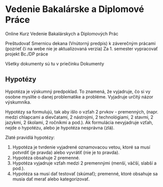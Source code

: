 # Vedenie Bakalárske a Diplomové Práce
Online Kurz Vedenie Bakalárskych a Diplomových Prác

Preštudovať Smernicu dekana (Vnútorný predpis) k záverečným prácami (pozrieť či na webe nie je aktualizovaná verzia)
Za 1. semester vypracovať projekt Bc./DP práce

Všetky dokumenty sú tu v priečinku Dokumenty

## Hypotézy

Hypotéza je výskumný predpoklad. To znamená, že vyjadruje, čo si vy osobne myslíte o danej problematike a probléme. Vyjadruje určitý názor výskumníka.

Hypotézy sa formulujú, tak aby išlo o vzťah 2 prvkov - premenných, (napr. medzi chlapcami a dievčatami, 2 nástrojmi, 2 technológiami, 2 stavmi, 2 jazykmi, 2 školami, 2 ročníkmi a pod.). Ak formulácia nevyjadruje vzťah, nejde o hypotézu, alebo je hypotéza nesprávna (zlá). 

Zlaté pravidlá hypotézy:
1)	Hypotéza je tvrdenie vyjadrené oznamovacou vetou, ktoré sa musí potvrdiť (je pravda) alebo vyvrátiť (nie je to pravda).
2)	Hypotéza obsahuje 2 premenné.
3)	Hypotéza vyjadruje vzťah medzi 2 premennými (menší, väčší, slabší a pod.). 
4)	Hypotéza sa musí dať testovať (skúmať); premenné, ktoré obsahuje sa musia dať merať alebo kategorizovať.  
